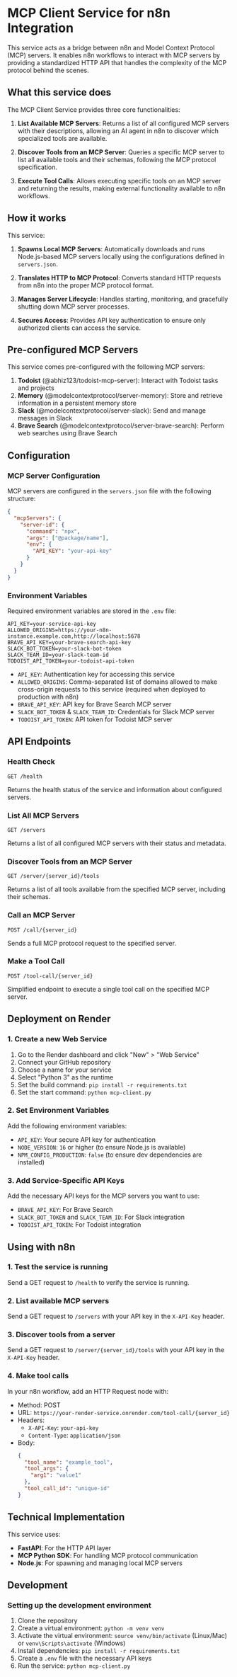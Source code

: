 # MCP Client Service for n8n Integration

This service acts as a bridge between n8n and Model Context Protocol (MCP) servers. It enables n8n workflows to interact with MCP servers by providing a standardized HTTP API that handles the complexity of the MCP protocol behind the scenes.

## What this service does

The MCP Client Service provides three core functionalities:

1. **List Available MCP Servers**: Returns a list of all configured MCP servers with their descriptions, allowing an AI agent in n8n to discover which specialized tools are available.

2. **Discover Tools from an MCP Server**: Queries a specific MCP server to list all available tools and their schemas, following the MCP protocol specification.

3. **Execute Tool Calls**: Allows executing specific tools on an MCP server and returning the results, making external functionality available to n8n workflows.

## How it works

This service:

1. **Spawns Local MCP Servers**: Automatically downloads and runs Node.js-based MCP servers locally using the configurations defined in `servers.json`.

2. **Translates HTTP to MCP Protocol**: Converts standard HTTP requests from n8n into the proper MCP protocol format.

3. **Manages Server Lifecycle**: Handles starting, monitoring, and gracefully shutting down MCP server processes.

4. **Secures Access**: Provides API key authentication to ensure only authorized clients can access the service.

## Pre-configured MCP Servers

This service comes pre-configured with the following MCP servers:

1. **Todoist** (@abhiz123/todoist-mcp-server): Interact with Todoist tasks and projects
2. **Memory** (@modelcontextprotocol/server-memory): Store and retrieve information in a persistent memory store
3. **Slack** (@modelcontextprotocol/server-slack): Send and manage messages in Slack
4. **Brave Search** (@modelcontextprotocol/server-brave-search): Perform web searches using Brave Search

## Configuration

### MCP Server Configuration

MCP servers are configured in the `servers.json` file with the following structure:

```json
{
  "mcpServers": {
    "server-id": {
      "command": "npx",
      "args": ["@package/name"],
      "env": {
        "API_KEY": "your-api-key"
      }
    }
  }
}
```

### Environment Variables

Required environment variables are stored in the `.env` file:

```
API_KEY=your-service-api-key
ALLOWED_ORIGINS=https://your-n8n-instance.example.com,http://localhost:5678
BRAVE_API_KEY=your-brave-search-api-key
SLACK_BOT_TOKEN=your-slack-bot-token
SLACK_TEAM_ID=your-slack-team-id
TODOIST_API_TOKEN=your-todoist-api-token
```

- `API_KEY`: Authentication key for accessing this service
- `ALLOWED_ORIGINS`: Comma-separated list of domains allowed to make cross-origin requests to this service (required when deployed to production with n8n)
- `BRAVE_API_KEY`: API key for Brave Search MCP server
- `SLACK_BOT_TOKEN` & `SLACK_TEAM_ID`: Credentials for Slack MCP server
- `TODOIST_API_TOKEN`: API token for Todoist MCP server

## API Endpoints

### Health Check
```
GET /health
```
Returns the health status of the service and information about configured servers.

### List All MCP Servers
```
GET /servers
```
Returns a list of all configured MCP servers with their status and metadata.

### Discover Tools from an MCP Server
```
GET /server/{server_id}/tools
```
Returns a list of all tools available from the specified MCP server, including their schemas.

### Call an MCP Server
```
POST /call/{server_id}
```
Sends a full MCP protocol request to the specified server.

### Make a Tool Call
```
POST /tool-call/{server_id}
```
Simplified endpoint to execute a single tool call on the specified MCP server.

## Deployment on Render

### 1. Create a new Web Service

1. Go to the Render dashboard and click "New" > "Web Service"
2. Connect your GitHub repository
3. Choose a name for your service
4. Select "Python 3" as the runtime
5. Set the build command: `pip install -r requirements.txt`
6. Set the start command: `python mcp-client.py`

### 2. Set Environment Variables

Add the following environment variables:

- `API_KEY`: Your secure API key for authentication
- `NODE_VERSION`: `16` or higher (to ensure Node.js is available)
- `NPM_CONFIG_PRODUCTION`: `false` (to ensure dev dependencies are installed)

### 3. Add Service-Specific API Keys

Add the necessary API keys for the MCP servers you want to use:

- `BRAVE_API_KEY`: For Brave Search
- `SLACK_BOT_TOKEN` and `SLACK_TEAM_ID`: For Slack integration
- `TODOIST_API_TOKEN`: For Todoist integration

## Using with n8n

### 1. Test the service is running

Send a GET request to `/health` to verify the service is running.

### 2. List available MCP servers

Send a GET request to `/servers` with your API key in the `X-API-Key` header.

### 3. Discover tools from a server

Send a GET request to `/server/{server_id}/tools` with your API key in the `X-API-Key` header.

### 4. Make tool calls

In your n8n workflow, add an HTTP Request node with:

- Method: POST
- URL: `https://your-render-service.onrender.com/tool-call/{server_id}`
- Headers:
  - `X-API-Key`: `your-api-key`
  - `Content-Type`: `application/json`
- Body:
  ```json
  {
    "tool_name": "example_tool",
    "tool_args": {
      "arg1": "value1"
    },
    "tool_call_id": "unique-id"
  }
  ```

## Technical Implementation

This service uses:
- **FastAPI**: For the HTTP API layer
- **MCP Python SDK**: For handling MCP protocol communication
- **Node.js**: For spawning and managing local MCP servers

## Development

### Setting up the development environment

1. Clone the repository
2. Create a virtual environment: `python -m venv venv`
3. Activate the virtual environment: `source venv/bin/activate` (Linux/Mac) or `venv\Scripts\activate` (Windows)
4. Install dependencies: `pip install -r requirements.txt`
5. Create a `.env` file with the necessary API keys
6. Run the service: `python mcp-client.py`